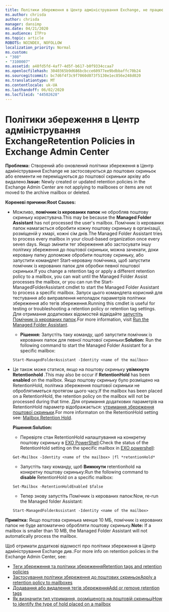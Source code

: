 ```yaml
---
title: Політики збереження в Центр адміністрування Exchange, не працює
ms.author: chrisda
author: chrisda
manager: dansimp
ms.date: 04/21/2020
ms.audience: ITPro
ms.topic: article
ROBOTS: NOINDEX, NOFOLLOW
localization_priority: Normal
ms.custom:
- "308"
- "3100007"
ms.assetid: a48fd5fd-4af7-4d5f-b617-b0f9334ccaa7
ms.openlocfilehash: 3040365b9d686bcbcce60977ee9bdbbaffc70b24
ms.sourcegitcommit: bc7d6f4f3c9f7060d073f5130e1ec856e248d020
ms.translationtype: MT
ms.contentlocale: uk-UA
ms.lasthandoff: 06/02/2020
ms.locfileid: "44502628"
---
```

# <a name="retention-policies-in-exchange-admin-center"></a><span data-ttu-id="e26d2-102">Політики збереження в Центр адміністрування Exchange</span><span class="sxs-lookup"><span data-stu-id="e26d2-102">Retention Policies in Exchange Admin Center</span></span>

 <span data-ttu-id="e26d2-103">**Проблема:** Створений або оновлений політики збереження в Центр адміністрування Exchange не застосовуються до поштових скриньок або елементи не переміщуються до поштової скриньки архіву або видалено.</span><span class="sxs-lookup"><span data-stu-id="e26d2-103">**Issue:** Newly created or updated retention policies in the Exchange Admin Center are not applying to mailboxes or items are not moved to the archive mailbox or deleted.</span></span> 
  
 <span data-ttu-id="e26d2-104">**Кореневі причини:**</span><span class="sxs-lookup"><span data-stu-id="e26d2-104">**Root Causes:**</span></span>
  
- <span data-ttu-id="e26d2-105">Можливо, **помічник із керованих папок** не обробляв поштову скриньку користувача.</span><span class="sxs-lookup"><span data-stu-id="e26d2-105">This may be because the **Managed Folder Assistant** has not processed the user's mailbox.</span></span> <span data-ttu-id="e26d2-106">Помічник із керованих папок намагається обробити кожну поштову скриньку в організації, розміщеній у хмарі, кожні сім днів.</span><span class="sxs-lookup"><span data-stu-id="e26d2-106">The Managed Folder Assistant tries to process every mailbox in your cloud-based organization once every seven days.</span></span> <span data-ttu-id="e26d2-107">Якщо змінити тег збереження або застосувати іншу політику збереження до поштової скриньки, можна зачекати, доки керовану папку допоможе обробити поштову скриньку, або запустити командлет Start-керовану помічника, щоб запустити помічник із керованих папок для обробки певної поштової скриньки.</span><span class="sxs-lookup"><span data-stu-id="e26d2-107">If you change a retention tag or apply a different retention policy to a mailbox, you can wait until the Managed Folder Assist processes the mailbox, or you can run the Start-ManagedFolderAssistant cmdlet to start the Managed Folder Assistant to process a specific mailbox.</span></span> <span data-ttu-id="e26d2-108">Запуск цього командлета корисний для тестування або виправлення неполадок параметрів політики збереження або тегів збереження.</span><span class="sxs-lookup"><span data-stu-id="e26d2-108">Running this cmdlet is useful for testing or troubleshooting a retention policy or retention tag settings.</span></span> <span data-ttu-id="e26d2-109">Для отримання додаткових відомостей відвідайте [запустіть Помічник із керованих папок](https://msdn.microsoft.com/library/gg271153%28v=exchsrvcs.149%29.aspx#managedfolderassist).</span><span class="sxs-lookup"><span data-stu-id="e26d2-109">For more information, visit [Run the Managed Folder Assistant](https://msdn.microsoft.com/library/gg271153%28v=exchsrvcs.149%29.aspx#managedfolderassist).</span></span>
    
  - <span data-ttu-id="e26d2-110">**Рішення:** Запустіть таку команду, щоб запустити помічник із керованих папок для певної поштової скриньки:</span><span class="sxs-lookup"><span data-stu-id="e26d2-110">**Solution:** Run the following command to start the Managed Folder Assistant for a specific mailbox:</span></span>
    
  ```
  Start-ManagedFolderAssistant -Identity <name of the mailbox>
  ```

- <span data-ttu-id="e26d2-111">Це також може статися, якщо на поштову скриньку **увімкнуто** **Retentionhold** .</span><span class="sxs-lookup"><span data-stu-id="e26d2-111">This may also be occur if **RetentionHold** has been **enabled** on the mailbox.</span></span> <span data-ttu-id="e26d2-112">Якщо поштову скриньку було розміщено на RetentionHold, політика збереження поштової скриньки не оброблятиметься протягом цього часу.</span><span class="sxs-lookup"><span data-stu-id="e26d2-112">If the mailbox has been placed on a RetentionHold, the retention policy on the mailbox will not be processed during that time.</span></span> <span data-ttu-id="e26d2-113">Для отримання додаткових параметрів на RetentionHold параметр відображається: [утримання збереження поштової скриньки](https://docs.microsoft.com/exchange/security-and-compliance/messaging-records-management/mailbox-retention-hold).</span><span class="sxs-lookup"><span data-stu-id="e26d2-113">For more informaton on the RetentionHold setting see: [Mailbox Retention Hold](https://docs.microsoft.com/exchange/security-and-compliance/messaging-records-management/mailbox-retention-hold).</span></span>
    
    <span data-ttu-id="e26d2-114">**Рішення:**</span><span class="sxs-lookup"><span data-stu-id="e26d2-114">**Solution:**</span></span>
    
  - <span data-ttu-id="e26d2-115">Перевірте стан RetentionHold налаштування на конкретну поштову скриньку в [EXO PowerShell](https://docs.microsoft.com/powershell/exchange/exchange-online/connect-to-exchange-online-powershell/connect-to-exchange-online-powershell?view=exchange-ps):</span><span class="sxs-lookup"><span data-stu-id="e26d2-115">Check the status of the RetentionHold setting on the specific mailbox in [EXO powershell](https://docs.microsoft.com/powershell/exchange/exchange-online/connect-to-exchange-online-powershell/connect-to-exchange-online-powershell?view=exchange-ps):</span></span>
    
  ```
  Get-Mailbox -Identity <name of the mailbox> |fl *retentionHold*
  ```

  - <span data-ttu-id="e26d2-116">Запустіть таку команду, щоб **Вимкнути** retentionhold на конкретну поштову скриньку:</span><span class="sxs-lookup"><span data-stu-id="e26d2-116">Run the following command to **disable** RetentionHold on a specific mailbox:</span></span>
    
  ```
  Set-Mailbox -RetentionHoldEnabled $false
  ```

  - <span data-ttu-id="e26d2-117">Тепер знову запустіть Помічник із керованих папок:</span><span class="sxs-lookup"><span data-stu-id="e26d2-117">Now, re-run the Managed folder Assistant:</span></span>
    
  ```
  Start-ManagedFolderAssistant -Identity <name of the mailbox>
  ```

 <span data-ttu-id="e26d2-118">**Примітка:** Якщо поштова скринька менше 10 МБ, помічник із керованих папок не буде автоматично обробляти поштову скриньку.</span><span class="sxs-lookup"><span data-stu-id="e26d2-118">**Note:** If a mailbox is smaller than 10 MB, the Managed Folder Assistant will not automatically process the mailbox.</span></span>
 
<span data-ttu-id="e26d2-119">Щоб отримати додаткові відомості про політики збереження в Центр адміністрування Exchange див.:</span><span class="sxs-lookup"><span data-stu-id="e26d2-119">For more info on retention policies in the Exchange Admin Center, see:</span></span>
- [<span data-ttu-id="e26d2-120">Теги збереження та політики збереження</span><span class="sxs-lookup"><span data-stu-id="e26d2-120">Retention tags and retention policies</span></span>](https://docs.microsoft.com/exchange/security-and-compliance/messaging-records-management/retention-tags-and-policies)
- [<span data-ttu-id="e26d2-121">Застосування політики збереження до поштових скриньок</span><span class="sxs-lookup"><span data-stu-id="e26d2-121">Apply a retention policy to mailboxes</span></span>](https://docs.microsoft.com/exchange/security-and-compliance/messaging-records-management/apply-retention-policy)
- [<span data-ttu-id="e26d2-122">Додавання або видалення тегів збереження</span><span class="sxs-lookup"><span data-stu-id="e26d2-122">Add or remove retention tags</span></span>](https://docs.microsoft.com/exchange/security-and-compliance/messaging-records-management/add-or-remove-retention-tags)
- [<span data-ttu-id="e26d2-123">Як визначити тип утримання, розміщеного на поштовій скриньці</span><span class="sxs-lookup"><span data-stu-id="e26d2-123">How to identify the type of hold placed on a mailbox</span></span>](https://docs.microsoft.com/microsoft-365/compliance/identify-a-hold-on-an-exchange-online-mailbox)
